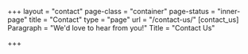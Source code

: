 +++
layout = "contact"
page-class = "container"
page-status = "inner-page"
title = "Contact"
type = "page"
url = "/contact-us/"
[contact_us]
Paragraph = "We'd love to hear from you!"
Title = "Contact Us"

+++
